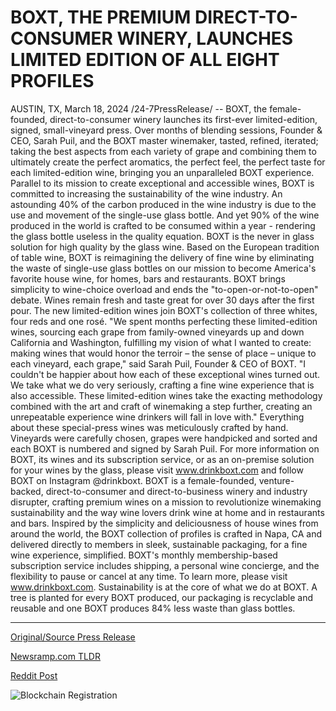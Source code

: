 # BOXT, THE PREMIUM DIRECT-TO-CONSUMER WINERY, LAUNCHES LIMITED EDITION OF ALL EIGHT PROFILES

AUSTIN, TX, March 18, 2024 /24-7PressRelease/ -- BOXT, the female-founded, direct-to-consumer winery launches its first-ever limited-edition, signed, small-vineyard press.   Over months of blending sessions, Founder & CEO, Sarah Puil, and the BOXT master winemaker, tasted, refined, iterated; taking the best aspects from each variety of grape and combining them to ultimately create the perfect aromatics, the perfect feel, the perfect taste for each limited-edition wine, bringing you an unparalleled BOXT experience.   Parallel to its mission to create exceptional and accessible wines, BOXT is committed to increasing the sustainability of the wine industry. An astounding 40% of the carbon produced in the wine industry is due to the use and movement of the single-use glass bottle.  And yet 90% of the wine produced in the world is crafted to be consumed within a year - rendering the glass bottle useless in the quality equation. BOXT is the never in glass solution for high quality by the glass wine.   Based on the European tradition of table wine, BOXT is reimagining the delivery of fine wine by eliminating the waste of single-use glass bottles on our mission to become America's favorite house wine, for homes, bars and restaurants. BOXT brings simplicity to wine-choice overload and ends the "to-open-or-not-to-open" debate. Wines remain fresh and taste great for over 30 days after the first pour. The new limited-edition wines join BOXT's collection of three whites, four reds and one rosé.   "We spent months perfecting these limited-edition wines, sourcing each grape from family-owned vineyards up and down California and Washington, fulfilling my vision of what I wanted to create: making wines that would honor the terroir – the sense of place – unique to each vineyard, each grape," said Sarah Puil, Founder & CEO of BOXT. "I couldn't be happier about how each of these exceptional wines turned out. We take what we do very seriously, crafting a fine wine experience that is also accessible. These limited-edition wines take the exacting methodology combined with the art and craft of winemaking a step further, creating an unrepeatable experience wine drinkers will fall in love with."  Everything about these special-press wines was meticulously crafted by hand. Vineyards were carefully chosen, grapes were handpicked and sorted and each BOXT is numbered and signed by Sarah Puil. 			  For more information on BOXT, its wines and its subscription service, or as an on-premise solution for your wines by the glass, please visit www.drinkboxt.com and follow BOXT on Instagram @drinkboxt.  BOXT is a female-founded, venture-backed, direct-to-consumer and direct-to-business winery and industry disrupter, crafting premium wines on a mission to revolutionize winemaking sustainability and the way wine lovers drink wine at home and in restaurants and bars. Inspired by the simplicity and deliciousness of house wines from around the world, the BOXT collection of profiles is crafted in Napa, CA and delivered directly to members in sleek, sustainable packaging, for a fine wine experience, simplified. BOXT's monthly membership-based subscription service includes shipping, a personal wine concierge, and the flexibility to pause or cancel at any time. To learn more, please visit www.drinkboxt.com.  Sustainability is at the core of what we do at BOXT. A tree is planted for every BOXT produced, our packaging is recyclable and reusable and one BOXT produces 84% less waste than glass bottles. 

---

[Original/Source Press Release](https://www.24-7pressrelease.com/press-release/509263/boxt-the-premium-direct-to-consumer-winery-launches-limited-edition-of-all-eight-profiles)
                    

[Newsramp.com TLDR](None) 



[Reddit Post](https://www.reddit.com/r/newsramp/comments/1bhkown/boxt_launches_limitededition_smallvineyard_press/) 



![Blockchain Registration](https://cdn.newsramp.app/24-7PressRelease/qrcode/243/18/bossg4ZQ.webp)